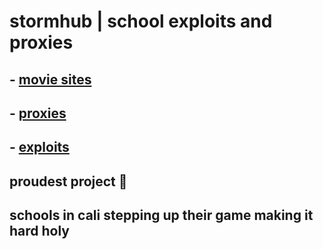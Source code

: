 # stormhub | school exploits and proxies


## - [movie sites](https://github.com/storm-tv/stormhub/blob/main/moviesites.md) <br>

## - [proxies](https://github.com/storm-tv/stormhub/blob/main/proxies.md) <br>

## - [exploits](https://github.com/storm-tv/stormhub/blob/main/exploits.md) <br>

## proudest project 🙏

## schools in cali stepping up their game making it hard holy

